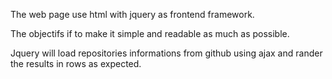 The web page use html with jquery as frontend framework.

The objectifs if to make it simple and readable as much as possible.

Jquery will load repositories informations from github using ajax
and rander the results in rows as expected.